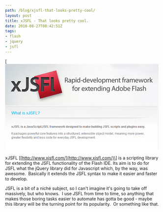 ```yaml
---
path: /blog/xjsfl-that-looks-pretty-cool/
layout: post
title: xJSFL - That looks pretty cool.
date: 2010-08-27T08:42:51Z
tags:
- flash
- jquery
- jsfl
---
```


[![](xjsfl-header.png)

xJSFL \[[http://www.xjsfl.com/](http://www.xjsfl.com/)\] is a scripting library for extending the JSFL functionality of the Flash IDE. Its aim is to do for JSFL what the jQuery library did for Javascript which, by the way, was awesome.  Basically it extends the JSFL syntax to make it easier and faster to develop.

JSFL is a bit of a niché subject, so I can't imagine it's going to take off massively, but who knows.  I use JSFL from time to time, so anything that makes those boring tasks easier to automate has gotta be good - maybe this library will be the turning point for its popularity.  Or something like that.